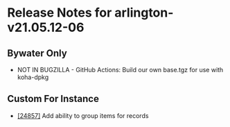 
# Release Notes for arlington-v21.05.12-06

## Bywater Only

- NOT IN BUGZILLA - GitHub Actions: Build our own base.tgz for use with koha-dpkg

## Custom For Instance

- [[24857]](http://bugs.koha-community.org/bugzilla3/show_bug.cgi?id=24857) Add ability to group items for records


